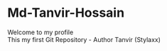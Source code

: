 # Md-Tanvir-Hossain
Welcome to my profile
<br>
This my first Git Repository - Author Tanvir (Stylaxx)
